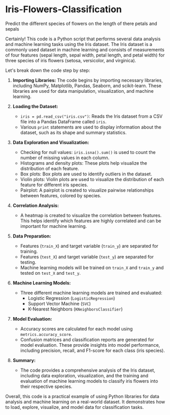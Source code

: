 # Iris-Flowers-Classification
Predict the different species of flowers on the length of there petals and sepals


Certainly! This code is a Python script that performs several data analysis and machine learning tasks using the Iris dataset. The Iris dataset is a commonly used dataset in machine learning and consists of measurements of four features (sepal length, sepal width, petal length, and petal width) for three species of iris flowers (setosa, versicolor, and virginica).

Let's break down the code step by step:

1. **Importing Libraries:** The code begins by importing necessary libraries, including NumPy, Matplotlib, Pandas, Seaborn, and scikit-learn. These libraries are used for data manipulation, visualization, and machine learning.

2. **Loading the Dataset:**
   - `iris = pd.read_csv("iris.csv")`: Reads the Iris dataset from a CSV file into a Pandas DataFrame called `iris`.
   - Various `print` statements are used to display information about the dataset, such as its shape and summary statistics.

3. **Data Exploration and Visualization:**
   - Checking for null values: `iris.isna().sum()` is used to count the number of missing values in each column.
   - Histograms and density plots: These plots help visualize the distribution of each feature.
   - Box plots: Box plots are used to identify outliers in the dataset.
   - Violin plots: Violin plots are used to visualize the distribution of each feature for different iris species.
   - Pairplot: A pairplot is created to visualize pairwise relationships between features, colored by species.

4. **Correlation Analysis:**
   - A heatmap is created to visualize the correlation between features. This helps identify which features are highly correlated and can be important for machine learning.

5. **Data Preparation:**
   - Features (`train_X`) and target variable (`train_y`) are separated for training.
   - Features (`test_X`) and target variable (`test_y`) are separated for testing.
   - Machine learning models will be trained on `train_X` and `train_y` and tested on `test_X` and `test_y`.

6. **Machine Learning Models:**
   - Three different machine learning models are trained and evaluated:
     - Logistic Regression (`LogisticRegression`)
     - Support Vector Machine (`SVC`)
     - K-Nearest Neighbors (`KNeighborsClassifier`)

7. **Model Evaluation:**
   - Accuracy scores are calculated for each model using `metrics.accuracy_score`.
   - Confusion matrices and classification reports are generated for model evaluation. These provide insights into model performance, including precision, recall, and F1-score for each class (iris species).

8. **Summary:**
   - The code provides a comprehensive analysis of the Iris dataset, including data exploration, visualization, and the training and evaluation of machine learning models to classify iris flowers into their respective species.

Overall, this code is a practical example of using Python libraries for data analysis and machine learning on a real-world dataset. It demonstrates how to load, explore, visualize, and model data for classification tasks.
